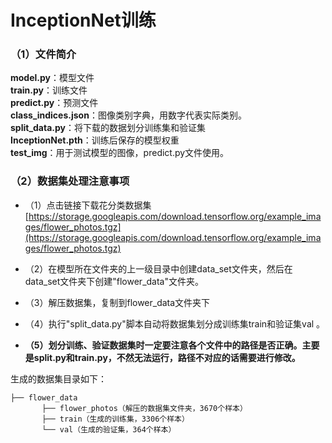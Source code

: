 # InceptionNet训练 

### （1）文件简介
**model.py**：模型文件  
**train.py**：训练文件  
**predict.py**：预测文件    
**class_indices.json**：图像类别字典，用数字代表实际类别。   
**split_data.py**：将下载的数据划分训练集和验证集   
**InceptionNet.pth**：训练后保存的模型权重  
**test_img**：用于测试模型的图像，predict.py文件使用。

### （2）数据集处理注意事项
* （1）点击链接下载花分类数据集 [https://storage.googleapis.com/download.tensorflow.org/example_images/flower_photos.tgz](https://storage.googleapis.com/download.tensorflow.org/example_images/flower_photos.tgz)

* （2）在模型所在文件夹的上一级目录中创建data_set文件夹，然后在data_set文件夹下创建"flower_data"文件夹。
* （3）解压数据集，复制到flower_data文件夹下
* （4）执行"split_data.py"脚本自动将数据集划分成训练集train和验证集val 。
* **（5）划分训练、验证数据集时一定要注意各个文件中的路径是否正确。主要是split.py和train.py，不然无法运行，路径不对应的话需要进行修改。**  

生成的数据集目录如下：
```
├── flower_data   
       ├── flower_photos（解压的数据集文件夹，3670个样本）  
       ├── train（生成的训练集，3306个样本）  
       └── val（生成的验证集，364个样本） 
```
